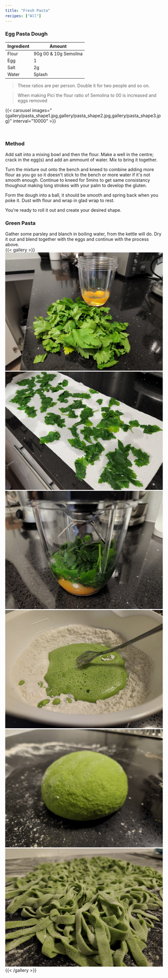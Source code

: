 ```yaml
---
title: "Fresh Pasta"
recipes: ["All"]
---
```


### Egg Pasta Dough

| Ingredient | Amount |
| ----- | ----- |
| Flour |  90g 00 & 10g Semolina |
| Egg |  1 |
| Salt |  2g |
| Water | Splash |

>These ratios are per person. Double it for two people and so on.

>When making Pici the flour ratio of Semolina to 00 is increased and eggs removed

{{< carousel images="{gallery/pasta_shape1.jpg,gallery/pasta_shape2.jpg,gallery/pasta_shape3.jpg}" interval="10000" >}}

<br>

### Method

Add salt into a mixing bowl and then the flour. Make a well in the centre; crack in the egg(s) and add an ammount of water. Mix to bring it together.

Turn the mixture out onto the bench and kneed to combine adding more flour as you go so it doesn't stick to the bench or more water if it's not smooth enough. Continue to kneed for 5mins to get same consistancy thoughout making long strokes with your palm to develop the gluten.

Form the dough into a ball, it should be smooth and spring back when you poke it. Dust with flour and wrap in glad wrap to rest.

You're ready to roll it out and create your desired shape.

### Green Pasta

Gather some parsley and blanch in boiling water, from the kettle will do. Dry it out and blend together with the eggs and continue with the process above.
<br>
{{< gallery >}}
  <img src="gallery/green1.jpg" class="grid-w33" />
  <img src="gallery/green2.jpg" class="grid-w33" />
  <img src="gallery/green3.jpg" class="grid-w33" />
  <img src="gallery/green4.jpg" class="grid-w33" />
  <img src="gallery/green_dough.jpg" class="grid-w33" />
  <img src="gallery/green_pasta.jpg" class="grid-w33" />
{{< /gallery >}}
<br>


